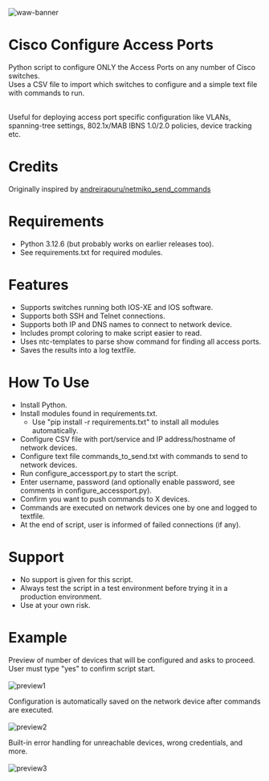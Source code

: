 ![waw-banner](https://github.com/user-attachments/assets/d8ddb7ea-8d0a-46ab-8e6d-92d2517e93e7)


# Cisco Configure Access Ports
Python script to configure ONLY the Access Ports on any number of Cisco switches.<br> 
Uses a CSV file to import which switches to configure and a simple text file with commands to run.<br><br>

Useful for deploying access port specific configuration like VLANs, spanning-tree settings, 802.1x/MAB IBNS 1.0/2.0 policies, device tracking etc.<br>

# Credits
Originally inspired by [andreirapuru/netmiko_send_commands](https://github.com/andreirapuru/netmiko_send_commands)<br>

# Requirements
- Python 3.12.6 (but probably works on earlier releases too).<br>
- See requirements.txt for required modules.<br>

# Features
- Supports switches running both IOS-XE and IOS software. 
- Supports both SSH and Telnet connections.
- Supports both IP and DNS names to connect to network device.
- Includes prompt coloring to make script easier to read.
- Uses ntc-templates to parse show command for finding all access ports.
- Saves the results into a log textfile.

# How To Use
- Install Python.
- Install modules found in requirements.txt.
  - Use "pip install -r requirements.txt" to install all modules automatically.
- Configure CSV file with port/service and IP address/hostname of network devices.
- Configure text file commands_to_send.txt with commands to send to network devices.
- Run configure_accessport.py to start the script.
- Enter username, password (and optionally enable password, see comments in configure_accessport.py).
- Confirm you want to push commands to X devices.
- Commands are executed on network devices one by one and logged to textfile.
- At the end of script, user is informed of failed connections (if any).

# Support
- No support is given for this script.
- Always test the script in a test environment before trying it in a production environment. 
- Use at your own risk.

# Example

Preview of number of devices that will be configured and asks to proceed.
User must type "yes" to confirm script start.<br><br>
![preview1](https://github.com/user-attachments/assets/ce6e073e-10f9-490a-b96d-c22790c9fa10)

Configuration is automatically saved on the network device after commands are executed.<br><br>
![preview2](https://github.com/user-attachments/assets/b6de6f86-8031-4bb0-bb88-9a7b1ed60963)

Built-in error handling for unreachable devices, wrong credentials, and more.<br><br>
![preview3](https://github.com/user-attachments/assets/aaea0195-efba-4313-aa10-d64dab3c1867)



